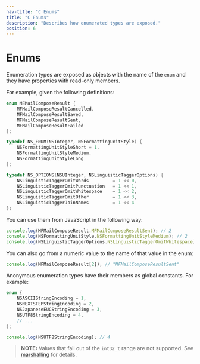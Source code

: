 ```yaml
---
nav-title: "C Enums"
title: "C Enums"
description: "Describes how enumerated types are exposed."
position: 6
---
```


# Enums

Enumeration types are exposed as objects with the name of the `enum` and they have properties with read-only members.

For example, given the following definitions:
```objective-c
enum MFMailComposeResult {
    MFMailComposeResultCancelled,
    MFMailComposeResultSaved,
    MFMailComposeResultSent,
    MFMailComposeResultFailed
};

typedef NS_ENUM(NSInteger, NSFormattingUnitStyle) {
    NSFormattingUnitStyleShort = 1,
    NSFormattingUnitStyleMedium,
    NSFormattingUnitStyleLong
};

typedef NS_OPTIONS(NSUInteger, NSLinguisticTaggerOptions) {
    NSLinguisticTaggerOmitWords         = 1 << 0,
    NSLinguisticTaggerOmitPunctuation   = 1 << 1,
    NSLinguisticTaggerOmitWhitespace    = 1 << 2,
    NSLinguisticTaggerOmitOther         = 1 << 3,
    NSLinguisticTaggerJoinNames         = 1 << 4
};
```
You can use them from JavaScript in the following way:
```javascript
console.log(MFMailComposeResult.MFMailComposeResultSent); // 2
console.log(NSFormattingUnitStyle.NSFormattingUnitStyleMedium); // 2
console.log(NSLinguisticTaggerOptions.NSLinguisticTaggerOmitWhitespace); // 4
```

You can also go from a numeric value to the name of that value in the enum:
```javascript
console.log(MFMailComposeResult[2]); // "MFMailComposeResultSent"
```

Anonymous enumeration types have their members as global constants. For example:
```objective-c
enum {
    NSASCIIStringEncoding = 1,
    NSNEXTSTEPStringEncoding = 2,
    NSJapaneseEUCStringEncoding = 3,
    NSUTF8StringEncoding = 4,
    // ...
};
```
```javascript
console.log(NSUTF8StringEncoding); // 4
```

> **NOTE:** Values that fall out of the `int32_t` range are not supported. See [marshalling](../Marshalling.md) for details.
